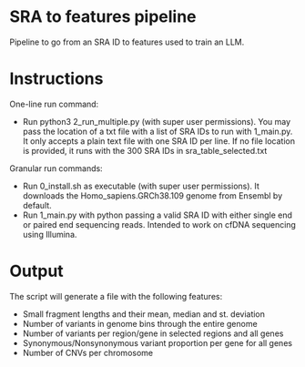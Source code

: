 # SRA to features pipeline
Pipeline to go from an SRA ID to features used to train an LLM.

# Instructions

One-line run command:
- Run python3 2_run_multiple.py (with super user permissions). You may pass the location of a txt file with a list of SRA IDs to run with 1_main.py. It only accepts a plain text file with one SRA ID per line. If no file location is provided, it runs with the 300 SRA IDs in sra_table_selected.txt

Granular run commands:
- Run 0_install.sh as executable (with super user permissions). It downloads the Homo_sapiens.GRCh38.109 genome from Ensembl by default.
- Run 1_main.py with python passing a valid SRA ID with either single end or paired end sequencing reads. Intended to work on cfDNA sequencing using Illumina.

# Output

The script will generate a file with the following features:
* Small fragment lengths and their mean, median and st. deviation
* Number of variants in genome bins through the entire genome
* Number of variants per region/gene in selected regions and all genes
* Synonymous/Nonsynonymous variant proportion per gene for all genes
* Number of CNVs per chromosome
